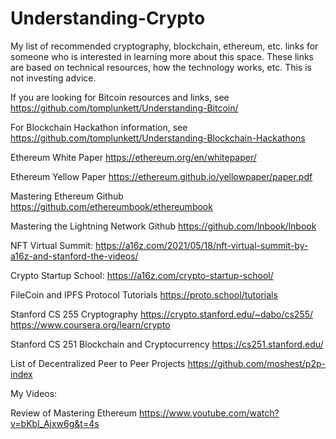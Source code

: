 # Understanding-Crypto
My list of recommended cryptography, blockchain, ethereum, etc. links for someone who is interested in learning more about this space.  These links are based on technical resources, how the technology works, etc.  This is not investing advice.

If you are looking for Bitcoin resources and links, see https://github.com/tomplunkett/Understanding-Bitcoin/

For Blockchain Hackathon information, see https://github.com/tomplunkett/Understanding-Blockchain-Hackathons


Ethereum White Paper https://ethereum.org/en/whitepaper/

Ethereum Yellow Paper https://ethereum.github.io/yellowpaper/paper.pdf

Mastering Ethereum Github https://github.com/ethereumbook/ethereumbook

Mastering the Lightning Network Github https://github.com/lnbook/lnbook

NFT Virtual Summit: https://a16z.com/2021/05/18/nft-virtual-summit-by-a16z-and-stanford-the-videos/

Crypto Startup School: https://a16z.com/crypto-startup-school/

FileCoin and IPFS Protocol Tutorials https://proto.school/tutorials

Stanford CS 255 Cryptography https://crypto.stanford.edu/~dabo/cs255/ https://www.coursera.org/learn/crypto

Stanford CS 251 Blockchain and Cryptocurrency https://cs251.stanford.edu/

List of Decentralized Peer to Peer Projects https://github.com/moshest/p2p-index


My Videos:

Review of Mastering Ethereum https://www.youtube.com/watch?v=bKbl_Ajxw6g&t=4s





